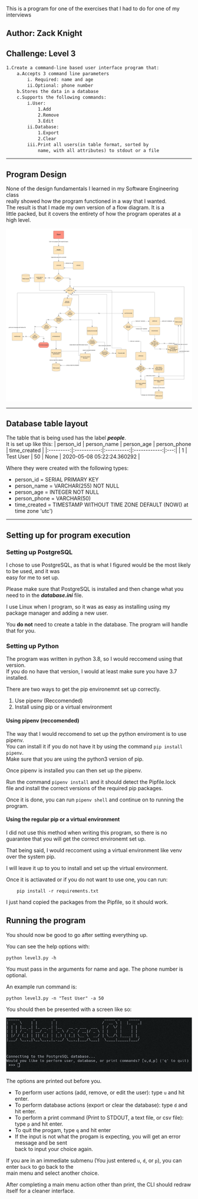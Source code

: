 This is a program for one of the exercises that I had to do for one of my interviews

## Author: Zack Knight

## Challenge: Level 3

    1.Create a command-line based user interface program that:
        a.Accepts 3 command line parameters
            i. Required: name and age
            ii.Optional: phone number
        b.Stores the data in a database
        c.Supports the following commands:
            i.User:
                1.Add
                2.Remove
                3.Edit
            ii.Database:
                1.Export
                2.Clear
            iii.Print all users(in table format, sorted by 
                name, with all attributes) to stdout or a file

---

## Program Design

None of the design fundamentals I learned in my Software Engineering class </br> really showed how the program functioned in a way that I wanted. </br> The result is that I made my own version of a flow diagram. It is a </br>little packed, but it covers the entirety of how the program operates at a high level.

![Diagram](pictures/diagram.png)

---

## Database table layout

The table that is being used has the label ***people***.  
It is set up like this:
| person_id | person_name | person_age | person_phone | time_created |
|:---------:|:-----------:|:----------:|:------------:|:---:|
| 1 | Test User | 50 | None | 2020-05-08 05:22:24.360292 | 

Where they were created with the following types:

- person_id = SERIAL PRIMARY KEY
- person_name = VARCHAR(255) NOT NULL
- person_age = INTEGER NOT NULL
- person_phone = VARCHAR(50)
- time_created = TIMESTAMP WITHOUT TIME ZONE DEFAULT (NOW() at time zone 'utc')

---

## Setting up for program execution

### Setting up PostgreSQL

I chose to use PostgreSQL, as that is what I figured would be the most likely to be used, and it was  
easy for me to set up. 

Please make sure that PostgreSQL is installed and then change what you need to in the ***database.ini*** file.

I use Linux when I program, so it was as easy as installing using my package manager and adding a new user.

You **do not** need to create a table in the database. The program will handle that for you.

### Setting up Python

The program was written in python 3.8, so I would reccomend using that version.  
If you do no have that version, I would at least make sure you have 3.7 installed.  

There are two ways to get the pip environemnt set up correctly.

1. Use pipenv (Reccomended)
2. Install using pip or a virtual environment 

#### Using pipenv (reccomended)

The way that I would reccomend to set up the python enviroment is to use pipenv.  
You can install it if you do not have it by using the command `pip install pipenv`.  
Make sure that you are using the python3 version of pip.

Once pipenv is installed you can then set up the pipenv. 

Run the command `pipenv install` and it should detect the Pipfile.lock  
file and install the correct versions of the required pip packages.

Once it is done, you can run `pipenv shell` and continue on to running the
program.

#### Using the regular pip or a virtual environment

I did not use this method when writing this program, so there is no guarantee that you will get the correct environemt set up.

That being said, I would reccoment using a virtual environment like venv over the system pip.

I will leave it up to you to install and set up the virtual environment.

Once it is actiavated or if you do not want to use one, you can run:

```
    pip install -r requirements.txt
```

I just hand copied the packages from the Pipfile, so it should work.

## Running the program

You should now be good to go after setting everything up.

You can see the help options with:
```
python level3.py -h
```

You must pass in the arguments for name and age. The phone number is optional.

An example run command is:

```
python level3.py -n "Test User" -a 50
```

You should then be presented with a screen like so:

![CLI](pictures/cli.png)

The options are printed out before you.

- To perform user actions (add, remove, or edit the user): type `u` and hit enter.
- To perform database actions (export or clear the database): type `d` and hit enter.
- To perform a print command (Print to STDOUT, a text file, or csv file): type `p` and hit enter.
- To quit the progam, type `q` and hit enter
- If the input is not what the progam is expecting, you will get an error message and be sent </br>back to input your choice again.

If you are in an immediate submenu (You just entered `u`, `d`, or `p`), you can enter `back` to go back to the  
main menu and select another choice.

After completing a main menu action other than print, the CLI should redraw itself for a cleaner interface. 
